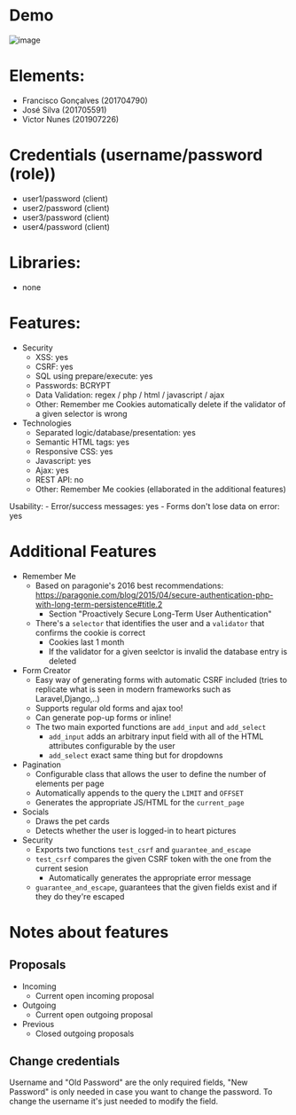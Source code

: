 # Demo

![image](https://user-images.githubusercontent.com/40745490/153697433-13be4bba-fa95-4caa-9792-36b69ec1daf0.png)

# Elements:
 - Francisco Gonçalves (201704790) 
 - José Silva (201705591)
 - Victor Nunes (201907226)
 
# Credentials (username/password (role))
 - user1/password (client)
 - user2/password (client)
 - user3/password (client)
 - user4/password (client)

# Libraries:
- none

# Features:
 - Security
     - XSS: yes
     - CSRF: yes
     - SQL using prepare/execute: yes
     - Passwords: BCRYPT
     - Data Validation: regex / php / html / javascript / ajax
     - Other: Remember me Cookies automatically delete if the validator of a given selector is wrong
 - Technologies
     - Separated logic/database/presentation: yes
     - Semantic HTML tags: yes
     - Responsive CSS: yes
     - Javascript: yes
     - Ajax: yes
     - REST API: no
     - Other: Remember Me cookies (ellaborated in the additional features)
     
  Usability:
     - Error/success messages: yes
     - Forms don't lose data on error: yes

# Additional Features
- Remember Me
    - Based on paragonie's 2016 best recommendations: https://paragonie.com/blog/2015/04/secure-authentication-php-with-long-term-persistence#title.2
      * Section "Proactively Secure Long-Term User Authentication"
    - There's a `selector` that identifies the user and a `validator` that confirms the cookie is correct
      * Cookies last 1 month
      * If the validator for a given seelctor is invalid the database entry is deleted
- Form Creator
    - Easy way of generating forms with automatic CSRF included (tries to replicate what is seen in modern frameworks such as Laravel,Django,..)
    - Supports regular old forms and ajax too!
    - Can generate pop-up forms or inline!
    - The two main exported functions are `add_input` and `add_select`
      * `add_input` adds an arbitrary input field with all of the HTML attributes configurable by the user
      * `add_select` exact same thing but for dropdowns
- Pagination
    - Configurable class that allows the user to define the number of elements per page
    - Automatically appends to the query the `LIMIT` and `OFFSET`
    - Generates the appropriate JS/HTML for the `current_page`
- Socials
    - Draws the pet cards
    - Detects whether the user is logged-in to heart pictures
- Security
    - Exports two functions `test_csrf` and `guarantee_and_escape`
    - `test_csrf` compares the given CSRF token with the one from the current sesion
      * Automatically generates the appropriate error message
    - `guarantee_and_escape`, guarantees that the given fields exist and if they do they're escaped

# Notes about features

## Proposals

- Incoming
  * Current open incoming proposal
- Outgoing
  * Current open outgoing proposal
- Previous
  * Closed outgoing proposals

## Change credentials

Username and "Old Password" are the only required fields, "New Password" is only needed in case you want to change the password.
To change the username it's just needed to modify the field.
